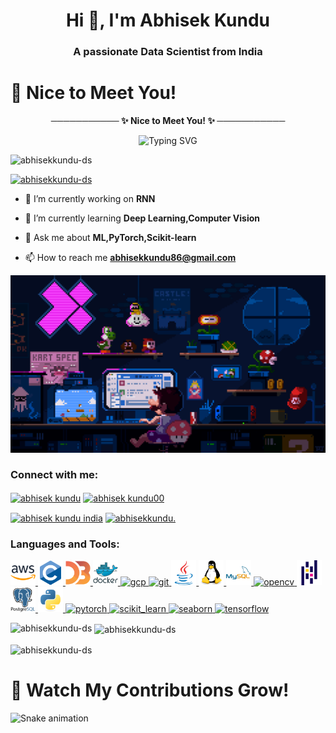 <h1 align="center">Hi 👋, I'm Abhisek Kundu</h1>
<h3 align="center">A passionate Data Scientist from India</h3>

# 👋 Nice to Meet You!

<p align="center">
  <strong>─────────── ✨ Nice to Meet You! ✨ ───────────</strong>
</p>

<p align="center">
  <img src="https://readme-typing-svg.herokuapp.com?font=Fira+Code&weight=600&size=22&pause=1000&color=F7A900&width=435&lines=Welcome+to+my+Project!;Excited+to+Connect+%F0%9F%9A%80" alt="Typing SVG" />
</p>


<p align="left"> <img src="https://komarev.com/ghpvc/?username=abhisekkundu-ds&label=Profile%20views&color=0e75b6&style=flat" alt="abhisekkundu-ds" /> </p>

<p align="left"> <a href="https://github.com/ryo-ma/github-profile-trophy"><img src="https://github-profile-trophy.vercel.app/?username=abhisekkundu-ds" alt="abhisekkundu-ds" /></a> </p>

- 🔭 I’m currently working on **RNN**

- 🌱 I’m currently learning **Deep Learning,Computer Vision**

- 💬 Ask me about **ML,PyTorch,Scikit-learn**

- 📫 How to reach me **abhisekkundu86@gmail.com**

![Coding Anime Illustration](https://github.com/abhisekkundu-DS/abhisekkundu-DS/blob/main/225813708-98b745f2-7d22-48cf-9150-083f1b00d6c9.gif)

<h3 align="left">Connect with me:</h3>
<p align="left">
<a href="https://www.linkedin.com/in/abhisek-kundu-aa85b1243/" target="blank"><img align="center" src="https://raw.githubusercontent.com/rahuldkjain/github-profile-readme-generator/master/src/images/icons/Social/linked-in-alt.svg" alt="abhisek kundu" height="30" width="40" /></a>
<a href="https://www.kaggle.com/abhisekkundu00" target="blank"><img align="center" src="https://raw.githubusercontent.com/rahuldkjain/github-profile-readme-generator/master/src/images/icons/Social/kaggle.svg" alt="abhisek kundu00" height="30" width="40" /></a>

<a href="https://www.hackerrank.com/profile/abhisekkundu86" target="blank"><img align="center" src="https://raw.githubusercontent.com/rahuldkjain/github-profile-readme-generator/master/src/images/icons/Social/hackerrank.svg" alt="abhisek kundu india" height="30" width="40" /></a>
<a href="https://discord.gg/abhisekkundu." target="blank"><img align="center" src="https://raw.githubusercontent.com/rahuldkjain/github-profile-readme-generator/master/src/images/icons/Social/discord.svg" alt="abhisekkundu." height="30" width="40" /></a>
</p>

<h3 align="left">Languages and Tools:</h3>
<p align="left"> <a href="https://aws.amazon.com" target="_blank" rel="noreferrer"> <img src="https://raw.githubusercontent.com/devicons/devicon/master/icons/amazonwebservices/amazonwebservices-original-wordmark.svg" alt="aws" width="40" height="40"/> </a> <a href="https://www.cprogramming.com/" target="_blank" rel="noreferrer"> <img src="https://raw.githubusercontent.com/devicons/devicon/master/icons/c/c-original.svg" alt="c" width="40" height="40"/> </a> <a href="https://d3js.org/" target="_blank" rel="noreferrer"> <img src="https://raw.githubusercontent.com/devicons/devicon/master/icons/d3js/d3js-original.svg" alt="d3js" width="40" height="40"/> </a> <a href="https://www.docker.com/" target="_blank" rel="noreferrer"> <img src="https://raw.githubusercontent.com/devicons/devicon/master/icons/docker/docker-original-wordmark.svg" alt="docker" width="40" height="40"/> </a> <a href="https://cloud.google.com" target="_blank" rel="noreferrer"> <img src="https://www.vectorlogo.zone/logos/google_cloud/google_cloud-icon.svg" alt="gcp" width="40" height="40"/> </a> <a href="https://git-scm.com/" target="_blank" rel="noreferrer"> <img src="https://www.vectorlogo.zone/logos/git-scm/git-scm-icon.svg" alt="git" width="40" height="40"/> </a> <a href="https://www.java.com" target="_blank" rel="noreferrer"> <img src="https://raw.githubusercontent.com/devicons/devicon/master/icons/java/java-original.svg" alt="java" width="40" height="40"/> </a> <a href="https://www.linux.org/" target="_blank" rel="noreferrer"> <img src="https://raw.githubusercontent.com/devicons/devicon/master/icons/linux/linux-original.svg" alt="linux" width="40" height="40"/> </a> <a href="https://www.mysql.com/" target="_blank" rel="noreferrer"> <img src="https://raw.githubusercontent.com/devicons/devicon/master/icons/mysql/mysql-original-wordmark.svg" alt="mysql" width="40" height="40"/> </a> <a href="https://opencv.org/" target="_blank" rel="noreferrer"> <img src="https://www.vectorlogo.zone/logos/opencv/opencv-icon.svg" alt="opencv" width="40" height="40"/> </a> <a href="https://pandas.pydata.org/" target="_blank" rel="noreferrer"> <img src="https://raw.githubusercontent.com/devicons/devicon/2ae2a900d2f041da66e950e4d48052658d850630/icons/pandas/pandas-original.svg" alt="pandas" width="40" height="40"/> </a> <a href="https://www.postgresql.org" target="_blank" rel="noreferrer"> <img src="https://raw.githubusercontent.com/devicons/devicon/master/icons/postgresql/postgresql-original-wordmark.svg" alt="postgresql" width="40" height="40"/> </a> <a href="https://www.python.org" target="_blank" rel="noreferrer"> <img src="https://raw.githubusercontent.com/devicons/devicon/master/icons/python/python-original.svg" alt="python" width="40" height="40"/> </a> <a href="https://pytorch.org/" target="_blank" rel="noreferrer"> <img src="https://www.vectorlogo.zone/logos/pytorch/pytorch-icon.svg" alt="pytorch" width="40" height="40"/> </a> <a href="https://scikit-learn.org/" target="_blank" rel="noreferrer"> <img src="https://upload.wikimedia.org/wikipedia/commons/0/05/Scikit_learn_logo_small.svg" alt="scikit_learn" width="40" height="40"/> </a> <a href="https://seaborn.pydata.org/" target="_blank" rel="noreferrer"> <img src="https://seaborn.pydata.org/_images/logo-mark-lightbg.svg" alt="seaborn" width="40" height="40"/> </a> <a href="https://www.tensorflow.org" target="_blank" rel="noreferrer"> <img src="https://www.vectorlogo.zone/logos/tensorflow/tensorflow-icon.svg" alt="tensorflow" width="40" height="40"/> </a> </p>

<p><img align="left" src="https://github-readme-stats.vercel.app/api/top-langs?username=abhisekkundu-ds&show_icons=true&locale=en&layout=compact" alt="abhisekkundu-ds" /></p>

<p>&nbsp;<img align="center" src="https://github-readme-stats.vercel.app/api?username=abhisekkundu-ds&show_icons=true&locale=en" alt="abhisekkundu-ds" /></p>

<p><img align="center" src="https://github-readme-streak-stats.herokuapp.com/?user=abhisekkundu-ds&" alt="abhisekkundu-ds" /></p>


# 🐍 Watch My Contributions Grow!

![Snake animation](https://github.com/abhisekkundu-DS/New-Workflow/blob/main/snake.yml)
